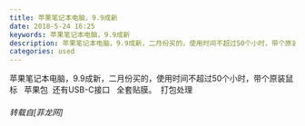 ```yaml
---
title: 苹果笔记本电脑，9.9成新
date: 2018-5-24 16:25
keywords: 苹果笔记本电脑，9.9成新
description: 苹果笔记本电脑，9.9成新，二月份买的，使用时间不超过50个小时，带个原装鼠标   苹果包  还有USB-C接口   全套贴膜。  打包处理
categories: used
---
```

<td class="t_f" id="postmessage_1359664">

苹果笔记本电脑，9.9成新，二月份买的，使用时间不超过50个小时，带个原装鼠标   苹果包  还有USB-C接口   全套贴膜。  打包处理</td>
###### 转载自[菲龙网]